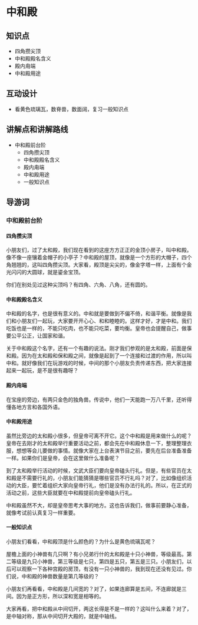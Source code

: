 # 中和殿

## 知识点

- 四角攒尖顶
- 中和殿殿名含义
- 殿内甪端
- 中和殿用途

## 互动设计

- 看黄色琉璃瓦，数脊兽，数面阔，复习一般知识点

## 讲解点和讲解路线

- 中和殿前台阶
    - 四角攒尖顶
    - 中和殿殿名含义
    - 殿内甪端
    - 中和殿用途
    - 一般知识点

## 导游词

### 中和殿前台阶

#### 四角攒尖顶

小朋友们，过了太和殿，我们现在看到的这座方方正正的金顶小房子，叫中和殿。像不像一座镶着金帽子的小亭子？中和殿的屋顶，就像是一个方形的大帽子，四个角翘翘的，这叫四角攒尖顶。大家看，殿顶是尖尖的，像金字塔一样，上面有个金光闪闪的大圆球，就是鎏金宝顶。

你们在别处见过这种尖顶吗？有四角、六角、八角，还有圆的。

#### 中和殿殿名含义

中和殿的名字，也是很有意义的。中和就是要做到不偏不倚，和谐平衡。就像是我们和小朋友们一起玩，大家要开开心心、和和睦睦的。这样才好，才是中和。我们吃饭也是一样的，不能只吃肉，也不能只吃菜，要均衡。皇帝也会提醒自己，做事要公平公正，让国家和谐。

关于中和殿这个名字，还有一个有趣的说法。刚才我们参观的是太和殿，前面是保和殿。因为在太和殿和保和殿之间，就像是起到了一个连接和过渡的作用，所以叫中和。就好像我们在玩游戏的时候，中间的那个小朋友负责传递东西，把大家连接起来一起玩，是不是很有趣呀？

#### 殿内甪端

在宝座的旁边，有两只金色的独角兽。传说中，他们一天能跑一万八千里，还听得懂各地方言和各国外语。

#### 中和殿用途

虽然比旁边的太和殿小很多，但皇帝可离不开它。这个中和殿是用来做什么的呢？皇帝在去刚才的太和殿举行重要活动之前，都会先在中和殿休息一下，整理整理衣服，想想等会儿要做的事情。就像大家在上台表演节目之前，要先在后台准备准备一样。如果你们是皇帝，会在这里做什么准备呢？

到了太和殿举行活动的时候，文武大臣们要向皇帝磕头行礼。但是，有些官员在太和殿是不需要行礼的，小朋友们能猜猜是哪些官员不行礼吗？对了，比如像组织活动的大臣，要忙着组织大家向皇帝行礼，他们是没有办法行礼的。所以，在正式的活动之前，这些大臣就要在中和殿提前向皇帝磕头行礼。

中和殿虽然不大，却是皇帝思考大事的地方。这也告诉我们，做事前要静心准备，就像考试前认真复习一样重要。

#### 一般知识点

小朋友们看看，中和殿顶是什么颜色的？为什么是黄色琉璃瓦呢？

屋檐上面的小神兽有几只啊？有小兄弟行什的太和殿是十只小神兽，等级最高。第二等级是九只小神兽，第三等级是七只，第四是五只，第五是三只。小朋友们，以后可以观察一下各种宫殿的房顶，有没有一只小神兽的，我到现在还没有见过。你们说，中和殿的神兽数量是第几等级的？

小朋友们再看看，中和殿是几间宽的？对了，如果连廊算是五间，不连廊就是三间。因为是正方形，所以深和宽是相等的。

大家再看，把中和殿从中间切开，两这长得是不是一样的？这叫什么来着？对了，是中轴对称，那从中间切开大殿的，就是中轴线。